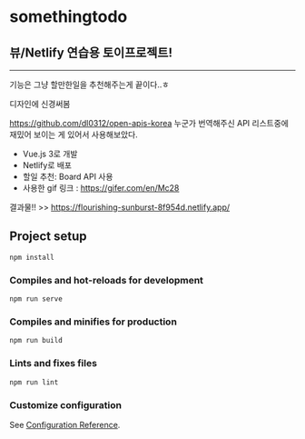 # somethingtodo

## 뷰/Netlify 연습용 토이프로젝트!
---
기능은 그냥 할만한일을 추천해주는게 끝이다..ㅎ

디자인에 신경써봄

https://github.com/dl0312/open-apis-korea 누군가 번역해주신 API 리스트중에 재밌어 보이는 게 있어서 사용해보았다.


- Vue.js 3로 개발
- Netlify로 배포
- 할일 추천: Board API 사용
- 사용한 gif 링크 : https://gifer.com/en/Mc28

결과물!! >>  https://flourishing-sunburst-8f954d.netlify.app/

## Project setup
```
npm install
```

### Compiles and hot-reloads for development
```
npm run serve
```

### Compiles and minifies for production
```
npm run build
```

### Lints and fixes files
```
npm run lint
```

### Customize configuration
See [Configuration Reference](https://cli.vuejs.org/config/).
